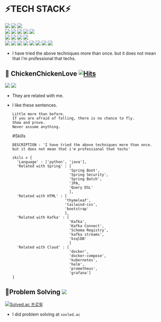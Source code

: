 # ⚡**TECH STACK**⚡
<div align="left">
  
<img src="https://img.shields.io/badge/Python-black?style=for-the-badge&logo=Python&logoColor=#3776AB" style="max-width: 100%;"/> <img src="https://img.shields.io/badge/JAVA-007396?style=for-the-badge&logo=java&logoColor=white" style="max-width: 100%;"/> <img src="https://img.shields.io/badge/R-276DC3?style=for-the-badge&logo=R&logoColor=white"/><br>
<img src="https://img.shields.io/badge/Spring-6DB33F?style=for-the-badge&logo=spring&logoColor=white"/> <img src="https://img.shields.io/badge/Spring Boot-6DB33F?style=for-the-badge&logo=springboot&logoColor=white"/> <img src="https://img.shields.io/badge/Spring Batch-6DB33F?style=for-the-badge&logo=Spring&logoColor=white"/> <img src="https://img.shields.io/badge/Spring Security-6DB33F?style=for-the-badge&logo=Spring Security&logoColor=white"/> <img src="https://img.shields.io/badge/JPA-59666C?style=for-the-badge&logo=hibernate&logoColor=white"/> <br>
<img src="https://img.shields.io/badge/Thymeleaf-005F0F?style=for-the-badge&logo=thymeleaf&logoColor=white"/> <img src="https://img.shields.io/badge/Bootstrap-7952B3?style=for-the-badge&logo=bootstrap&logoColor=white"/> <img src="https://img.shields.io/badge/HTML-E34F26?style=for-the-badge&logo=html5&logoColor=white"/> <img src="https://img.shields.io/badge/CSS-1572B6?style=for-the-badge&logo=CSS3&logoColor=white"/> <br>
<img src="https://img.shields.io/badge/Kubernetes-326CE5?style=for-the-badge&logo=kubernetes&logoColor=white"/> <img src="https://img.shields.io/badge/Docker-2496ED?style=for-the-badge&logo=docker&logoColor=white"/> <img src="https://img.shields.io/badge/Helm-0F1689?style=for-the-badge&logo=Helm&logoColor=white"/> <img src="https://img.shields.io/badge/Apache Kafka-231F20?style=for-the-badge&logo=Apache Kafka&logoColor=white"/> <img src="https://img.shields.io/badge/K a f k a Streams-231F20?style=for-the-badge&logo=Apache Kafka&logoColor=white"/> <img src="https://img.shields.io/badge/ksqlDB-231F20?style=for-the-badge&logo=Apache Kafka&logoColor=white"/> <img src="https://img.shields.io/badge/Kafka connect-231F20?style=for-the-badge&logo=Apache Kafka&logoColor=white"/> <img src="https://img.shields.io/badge/Schema registry-231F20?style=for-the-badge&logo=Apache Kafka&logoColor=white"/>

- I have tried the above techniques more than once. but it does not mean that i'm professional that techs.


## 👋 ChickenChickenLove [![Hits](https://hits.seeyoufarm.com/api/count/incr/badge.svg?url=https%3A%2F%2Fgithub.com%2Fchickenchickenlove&count_bg=%2379C83D&title_bg=%23555555&icon=&icon_color=%23E7E7E7&title=hits&edge_flat=false)](https://hits.seeyoufarm.com)

<a href="https://ojt90902.tistory.com"><img src="https://img.shields.io/badge/Blog-orange?style=for-the-badge&logo=Bloglovin&logoColor=#FF8800"/></a>
<a href="https://github.com/chickenchickenlove"><img src="https://img.shields.io/badge/GitHub-black?style=for-the-badge&logo=GitHub&logoColor=#181717"/></a>
- They are related with me.
- I like these sentences.
  ```
  Little more than before.
  If you are afraid of falling, there is no chance to fly.
  Show and prove.
  Never assume anything.
  ```

  #Skills
  ```
  DESCRIPTION : 'I have tried the above techniques more than once. but it does not mean that i'm professional that techs'
  
  skils = {
    'Language' : ['python', 'java'],
    'Related with Spring' : [
                            'Spring Boot', 
                            'Spring Security', 
                            'Spring Batch', 
                            'JPA, 
                            'Query DSL'
                            ],
    'Related with HTML' : [
                          'thymeleaf', 
                          'tailwind-css', 
                          'bootstrap'
                          ],
    'Related with Kafka' : [
                            'Kafka', 
                            'Kafka Connect',
                            'Schema Registry',
                            'kafka streams',
                            'ksqlDB'
                            ]
    'Related with Cloud' : [
                            'docker', 
                            'docker-compose', 
                            'kubernetes', 
                            'helm', 
                            'prometheus', 
                            'grafana']
  }
  ```
  


## 👋Problem Solving <img src="https://img.shields.io/badge/Python-black?style=for-the-badge&logo=Python&logoColor=#3776AB"/>

[![Solved.ac
프로필](http://mazassumnida.wtf/api/v2/generate_badge?boj=chickenchickenlove)](https://solved.ac/chickenchickenlove)
<br/>
- I did problem solving at `sovled.ac`


<br/>
  

  

</div>


<!--
**chickenchickenlove/chickenchickenlove** is a ✨ _special_ ✨ repository because its `README.md` (this file) appears on your GitHub profile.

Here are some ideas to get you started:

- 🔭 I’m currently working on ...
- 🌱 I’m currently learning ...
- 👯 I’m looking to collaborate on ...
- 🤔 I’m looking for help with ...
- 💬 Ask me about ...
- 📫 How to reach me: ...
- 😄 Pronouns: ...
- ⚡ Fun fact: ...
-->
